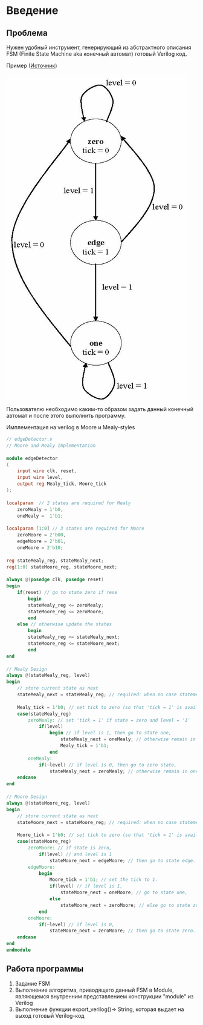 # Введение

## Проблема
Нужен удобный инструмент, генерирующий из абстрактного описания FSM (Finite State Machine aka конечный автомат) готовый Verilog код. 

Пример ([Источник](https://verilogguide.readthedocs.io/en/latest/verilog/fsm.html))

![alt text](imgs/MooreEdgeDetector.jpg)

Пользователю необходимо каким-то образом задать данный конечный автомат и после этого выполнить программу.

Имплементация на verilog в Moore и Mealy-styles

```verilog
// edgeDetector.v
// Moore and Mealy Implementation

module edgeDetector
(
    input wire clk, reset, 
    input wire level, 
    output reg Mealy_tick, Moore_tick
);

localparam  // 2 states are required for Mealy
    zeroMealy = 1'b0,
    oneMealy =  1'b1;
    
localparam [1:0] // 3 states are required for Moore
    zeroMoore = 2'b00,
    edgeMoore = 2'b01, 
    oneMoore = 2'b10;

reg stateMealy_reg, stateMealy_next; 
reg[1:0] stateMoore_reg, stateMoore_next;

always @(posedge clk, posedge reset)
begin
    if(reset) // go to state zero if rese
        begin
        stateMealy_reg <= zeroMealy;
        stateMoore_reg <= zeroMoore;
        end
    else // otherwise update the states
        begin
        stateMealy_reg <= stateMealy_next;
        stateMoore_reg <= stateMoore_next;
        end
end

// Mealy Design 
always @(stateMealy_reg, level)
begin
    // store current state as next
    stateMealy_next = stateMealy_reg; // required: when no case statement is satisfied
    
    Mealy_tick = 1'b0; // set tick to zero (so that 'tick = 1' is available for 1 cycle only)
    case(stateMealy_reg)
        zeroMealy: // set 'tick = 1' if state = zero and level = '1'
            if(level)  
                begin // if level is 1, then go to state one,
                    stateMealy_next = oneMealy; // otherwise remain in same state.
                    Mealy_tick = 1'b1;
                end
        oneMealy: 
            if(~level) // if level is 0, then go to zero state,
                stateMealy_next = zeroMealy; // otherwise remain in one state.
    endcase
end

// Moore Design 
always @(stateMoore_reg, level)
begin
    // store current state as next
    stateMoore_next = stateMoore_reg; // required: when no case statement is satisfied
    
    Moore_tick = 1'b0; // set tick to zero (so that 'tick = 1' is available for 1 cycle only)
    case(stateMoore_reg)
        zeroMoore: // if state is zero,
            if(level) // and level is 1
                stateMoore_next = edgeMoore; // then go to state edge.
        edgeMoore:
            begin
                Moore_tick = 1'b1; // set the tick to 1.
                if(level) // if level is 1, 
                    stateMoore_next = oneMoore; // go to state one,
                else    
                    stateMoore_next = zeroMoore; // else go to state zero.
            end
        oneMoore: 
            if(~level) // if level is 0,
                stateMoore_next = zeroMoore; // then go to state zero.      
    endcase
end
endmodule
```

## Работа программы
1. Задание FSM
2. Выполнение алгоритма, приводящего данный FSM в Module, являющемся внутренним представлением конструкции "module" из Verilog
3. Выполнение функции export_verilog()-> String, которая выдает на выход готовый Verilog-код
